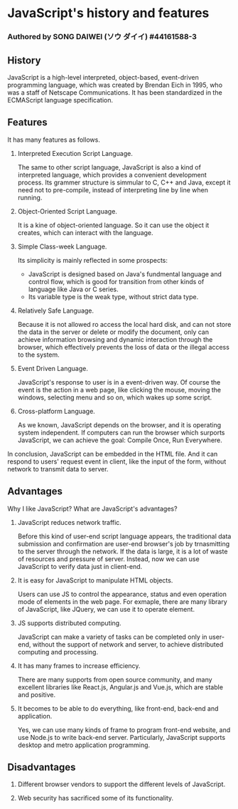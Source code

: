# JavaScript's history and features
### Authored by SONG DAIWEI  (ソウ ダイイ)  #44161588-3
## History
JavaScript is a high-level interpreted, object-based, event-driven programming language, which was created by Brendan Eich in 1995, who was a staff of Netscape Communications. It has been standardized in the ECMAScript language specification. 
## Features
It has many features as follows.

1. Interpreted Execution Script Language.

    The same to other script language, JavaScript is also a kind of interpreted language, which provides a convenient development process. Its grammer structure is simmular to C, C++ and Java, except it need not to pre-compile, instead of interpreting line by line when running.
1. Object-Oriented Script Language.

    It is a kine of object-oriented language. So it can use the object it creates, which can interact with the language.
1. Simple Class-week Language.

    Its simplicity is mainly reflected in some prospects:
    - JavaScript is designed based on Java's fundmental language and control flow, which is good for transition from other kinds of language like Java or C series.
    - Its variable type is the weak type, without strict data type.
1. Relatively Safe Language.

    Because it is not allowed ro access the local hard disk, and  can not store the data in the server or delete or modify the document, only can achieve information browsing and dynamic interaction through the browser, which effectively prevents the loss of data or the illegal access to the system.
1. Event Driven Language.

    JavaScript's response to user is in a event-driven way. Of course the event is the action in a web page, like clicking the mouse, moving the windows, selecting menu and so on, which wakes up some script.
1. Cross-platform Language.

    As we known, JavaScript depends on the browser, and it is  operating system independent. If computers can run the browser which surports JavaScript, we can achieve the goal: Compile Once, Run Everywhere.

In conclusion, JavaScript can be embedded in the HTML file. And it can respond to users' request event in client, like the input of the form, without network to transmit data to server.
## Advantages
Why I like JavaScript? What are JavaScript's advantages?

1. JavaScript reduces network traffic.

    Before this kind of user-end script language appears, the traditional data submission and confirmation are user-end browser's job by trnasmitting to the server through the network. If the data is large, it is a lot of waste of resources and pressure of server. Instead, now we can use JavaScript to verify data just in client-end.

1. It is easy for JavaScript to manipulate HTML objects.

    Users can use JS to control the appearance, status and even operation mode of elements in the web page. For exmaple, there are many library of JavaScript, like JQuery, we can use it to operate element.

1. JS supports distributed computing.

    JavaScript can make a variety of tasks can be completed only in user-end, without the support of network and server, to achieve distributed computing and processing.

1. It has many frames to increase efficiency.

    There are many supports from open source community, and many excellent libraries like React.js, Angular.js and Vue.js, which are stable and positive.

1. It becomes to be able to do everything, like front-end, back-end and application.

    Yes, we can use many kinds of frame to program front-end website, and use Node.js to write back-end server. Particularly, JavaScript supports desktop and metro application programming.

## Disadvantages

1. Different browser vendors to support the different levels of JavaScript.

1. Web security has sacrificed some of its functionality.
